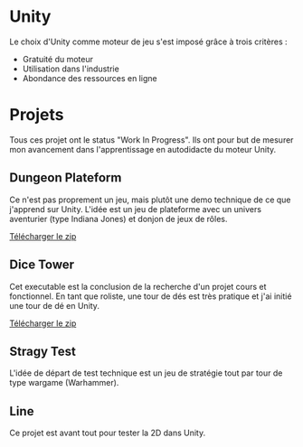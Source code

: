 # Unity

Le choix d'Unity comme moteur de jeu s'est imposé grâce à trois critères : 
* Gratuité du moteur
* Utilisation dans l'industrie
* Abondance des ressources en ligne

# Projets
Tous ces projet ont le status "Work In Progress". Ils ont pour but de mesurer mon avancement dans l'apprentissage en autodidacte du moteur Unity.

## Dungeon Plateform
Ce n'est pas proprement un jeu, mais plutôt une demo technique de ce que j'apprend sur Unity. L'idée est un jeu de plateforme avec un univers aventurier (type Indiana Jones) et donjon de jeux de rôles. 

[Télécharger le zip](https://github.com/lsenecal/lsenecal.github.io/raw/master/Dungeon_Plateform.zip)

## Dice Tower
Cet executable est la conclusion de la recherche d'un projet cours et fonctionnel. En tant que roliste, une tour de dés est très pratique et j'ai initié une tour de dé en Unity.

[Télécharger le zip](https://github.com/lsenecal/lsenecal.github.io/raw/master/DiceTower.zip)

## Stragy Test
L'idée de départ de test technique est un jeu de stratégie tout par tour de type wargame (Warhammer). 

## Line
Ce projet est avant tout pour tester la 2D dans Unity.
